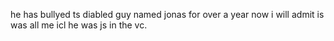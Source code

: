 he has bullyed ts diabled guy named jonas for over a year now i will admit is was all me icl he was js in the vc.
